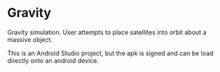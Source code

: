 # Gravity 

Gravity simulation. User attempts to place satellites into orbit about a massive object.

This is an Android Studio project, but the apk is signed and can be load directly onto an android device.

